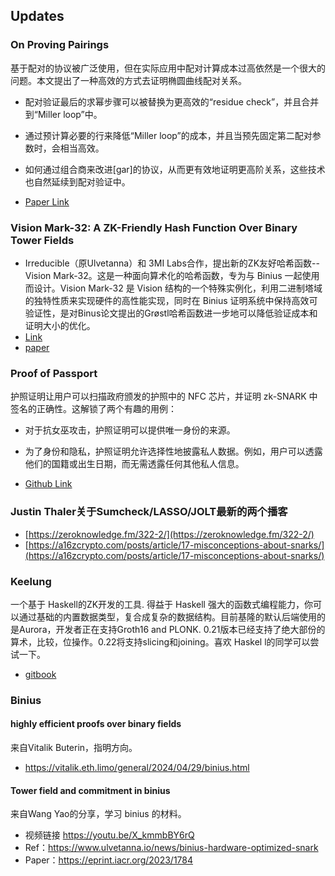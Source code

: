
## Updates

### On Proving Pairings

基于配对的协议被广泛使用，但在实际应用中配对计算成本过高依然是一个很大的问题。本文提出了一种高效的方式去证明椭圆曲线配对关系。
- 配对验证最后的求幂步骤可以被替换为更高效的“residue check”，并且合并到“Miller loop”中。
- 通过预计算必要的行来降低“Miller loop”的成本，并且当预先固定第二配对参数时，会相当高效。
- 如何通过组合商来改进[gar]的协议，从而更有效地证明更高阶关系，这些技术也自然延续到配对验证中。

- [Paper Link](https://eprint.iacr.org/2024/640.pdf)


### Vision Mark-32: A ZK-Friendly Hash Function Over Binary Tower Fields
- Irreducible（原Ulvetanna）和 3MI Labs合作，提出新的ZK友好哈希函数--Vision Mark-32。这是一种面向算术化的哈希函数，专为与 Binius 一起使用而设计。Vision Mark-32 是 Vision 结构的一个特殊实例化，利用二进制塔域的独特性质来实现硬件的高性能实现，同时在 Bi​​nius 证明系统中保持高效可验证性，是对Binus论文提出的Grøstl哈希函数进一步地可以降低验证成本和证明大小的优化。
- [Link](https://www.irreducible.com/posts/vision-mark-32-zk-hash-over-binary-tower)
- [paper](https://eprint.iacr.org/2024/633)



### Proof of Passport


护照证明让用户可以扫描政府颁发的护照中的 NFC 芯片，并证明 zk-SNARK 中签名的正确性。这解锁了两个有趣的用例：
- 对于抗女巫攻击，护照证明可以提供唯一身份的来源。
- 为了身份和隐私，护照证明允许选择性地披露私人数据。例如，用户可以透露他们的国籍或出生日期，而无需透露任何其他私人信息。

- [Github Link](https://github.com/zk-passport/proof-of-passport)




### Justin Thaler关于Sumcheck/LASSO/JOLT最新的两个播客
	
- [https://zeroknowledge.fm/322-2/](https://zeroknowledge.fm/322-2/)
- [https://a16zcrypto.com/posts/article/17-misconceptions-about-snarks/](https://a16zcrypto.com/posts/article/17-misconceptions-about-snarks/)


### Keelung 
一个基于 Haskell的ZK开发的工具. 得益于 Haskell 强大的函数式编程能力，你可以通过基础的内置数据类型，复合成复杂的数据结构。目前基隆的默认后端使用的是Aurora，开发者正在支持Groth16 and PLONK. 0.21版本已经支持了绝大部份的算术，比较，位操作。0.22将支持slicing和joining。喜欢 Haskel l的同学可以尝试一下。
- [gitbook](https://btq.gitbook.io/keelung)

### Binius

#### highly efficient proofs over binary fields

来自Vitalik Buterin，指明方向。
- https://vitalik.eth.limo/general/2024/04/29/binius.html

#### Tower field and commitment in binius 

来自Wang Yao的分享，学习 binius 的材料。

- 视频链接 https://youtu.be/X_kmmbBY6rQ
- Ref：https://www.ulvetanna.io/news/binius-hardware-optimized-snark
- Paper：https://eprint.iacr.org/2023/1784


